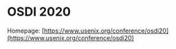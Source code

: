 # OSDI 2020

Homepage: [https://www.usenix.org/conference/osdi20](https://www.usenix.org/conference/osdi20)
